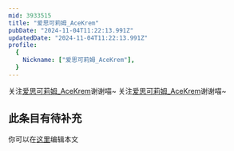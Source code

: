 ```yaml
---
mid: 3933515
title: "爱思可莉姆_AceKrem"
pubDate: "2024-11-04T11:22:13.991Z"
updatedDate: "2024-11-04T11:22:13.991Z"
profile:
  {
    Nickname: ["爱思可莉姆_AceKrem"],
  }
---
```


关注[爱思可莉姆_AceKrem](https://space.bilibili.com/3933515)谢谢喵~ 关注[爱思可莉姆_AceKrem](https://space.bilibili.com/3933515)谢谢喵~

## 此条目有待补充
你可以在[这里](https://github.com/Yuhanawa/VTuber.ICU/edit/master/src/content/v/爱思可莉姆_AceKrem/index.md)编辑本文
